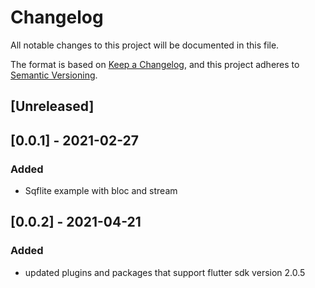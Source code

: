 # Changelog
All notable changes to this project will be documented in this file.

The format is based on [Keep a Changelog](https://keepachangelog.com/en/1.0.0/),
and this project adheres to [Semantic Versioning](https://semver.org/spec/v2.0.0.html).

## [Unreleased]

## [0.0.1] - 2021-02-27
### Added
- Sqflite example with bloc and stream

## [0.0.2] - 2021-04-21
### Added
- updated plugins and packages that support flutter sdk version 2.0.5
